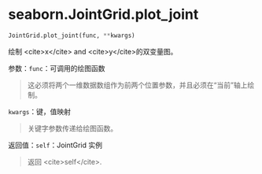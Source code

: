 # seaborn.JointGrid.plot_joint

```py
JointGrid.plot_joint(func, **kwargs)
```

绘制 &lt;cite&gt;x&lt;/cite&gt; and &lt;cite&gt;y&lt;/cite&gt;的双变量图。

参数：`func`：可调用的绘图函数

> 这必须将两个一维数据数组作为前两个位置参数，并且必须在“当前”轴上绘制。

`kwargs`：键，值映射

> 关键字参数传递给绘图函数。

返回值：`self`：JointGrid 实例

> 返回 &lt;cite&gt;self&lt;/cite&gt;.
